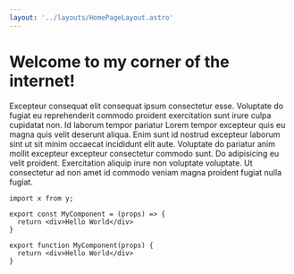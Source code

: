```yaml
---
layout: '../layouts/HomePageLayout.astro'
---
```


# Welcome to my corner of the internet!

Excepteur consequat elit consequat ipsum consectetur esse. Voluptate do fugiat eu reprehenderit commodo proident exercitation sunt irure culpa cupidatat non. Id laborum tempor pariatur Lorem tempor excepteur quis eu magna quis velit deserunt aliqua. Enim sunt id nostrud excepteur laborum sint ut sit minim occaecat incididunt elit aute. Voluptate do pariatur anim mollit excepteur excepteur consectetur commodo sunt. Do adipisicing eu velit proident. Exercitation aliquip irure non voluptate voluptate. Ut consectetur ad non amet id commodo veniam magna proident fugiat nulla fugiat.

```tsx
import x from y;

export const MyComponent = (props) => {
  return <div>Hello World</div>
}

export function MyComponent(props) {
  return <div>Hello World</div>
}
```
